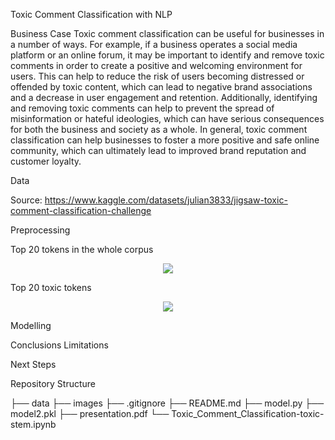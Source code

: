 Toxic Comment Classification with NLP

Business Case
Toxic comment classification can be useful for businesses in a number of ways. For example, if a business operates a social media platform or an online forum, it may be important to identify and remove toxic comments in order to create a positive and welcoming environment for users. This can help to reduce the risk of users becoming distressed or offended by toxic content, which can lead to negative brand associations and a decrease in user engagement and retention. Additionally, identifying and removing toxic comments can help to prevent the spread of misinformation or hateful ideologies, which can have serious consequences for both the business and society as a whole. In general, toxic comment classification can help businesses to foster a more positive and safe online community, which can ultimately lead to improved brand reputation and customer loyalty.

Data

Source:
https://www.kaggle.com/datasets/julian3833/jigsaw-toxic-comment-classification-challenge


Preprocessing

Top 20 tokens in the whole corpus
<p align='center'>
  <img src="top20_tokens_all.png">
</p>

Top 20 toxic tokens
<p align='center'>
  <img src="top20_toxic.png">
</p>

Modelling

Conclusions
Limitations

Next Steps

Repository Structure

├── data
├── images
├── .gitignore
├── README.md
├── model.py
├── model2.pkl
├── presentation.pdf
└── Toxic_Comment_Classification-toxic-stem.ipynb
